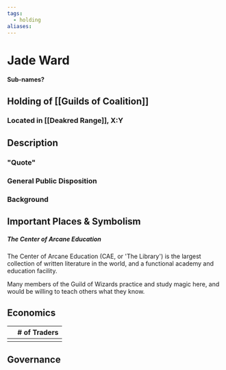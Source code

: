 ```yaml
---
tags:
  - holding
aliases:
---
```

# Jade Ward
#### Sub-names?
## Holding of [[Guilds of Coalition]]
### Located in [[Deakred Range]], X:Y
## Description
### "Quote"

### General Public Disposition

### Background
## Important Places & Symbolism
##### The Center of Arcane Education
The Center of Arcane Education (CAE, or 'The Library') is the largest collection of written literature in the world, and a functional academy and education facility.

Many members of the Guild of Wizards practice and study magic here, and would be willing to teach others what they know.

## Economics
|     | # of Traders |
| --- | ------------ |
|     |              |

## Governance